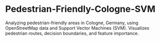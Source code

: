 # Pedestrian-Friendly-Cologne-SVM
Analyzing pedestrian-friendly areas in Cologne, Germany, using OpenStreetMap data and Support Vector Machines (SVM). Visualizes pedestrian routes, decision boundaries, and feature importance.

